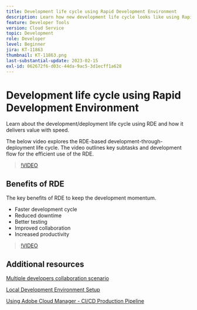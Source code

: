 ```yaml
---
title: Development life cycle using Rapid Development Environment
description: Learn how new development life cycle looks like using Rapid Development Environment and key benefits of RDE.
feature: Developer Tools
version: Cloud Service
topic: Development
role: Developer
level: Beginner
jira: KT-11863
thumbnail: KT-11863.png
last-substantial-update: 2023-02-15
exl-id: 062672f6-d03c-44da-9ac5-3d1ecff1a628
---
```

# Development life cycle using Rapid Development Environment

Learn about the development/deployment life cycle using RDE and how it delivers value with speed.

The below video explores the RDE-based development-through-deployment life cycle. The video outlines key subtasks and development flow for the efficient use of the RDE.

>[!VIDEO](https://video.tv.adobe.com/v/3415492?quality=12&learn=on)


## Benefits of RDE

The key benefits of RDE to keep the development momentum.

- Faster development cycle
- Reduced downtime
- Better testing
- Improved collaboration
- Increased productivity

>[!VIDEO](https://video.tv.adobe.com/v/3415493?quality=12&learn=on)

## Additional resources

[Multiple developers collaboration scenario](https://experienceleague.adobe.com/docs/experience-manager-cloud-service/content/implementing/developing/rapid-development-environments.html#multiple-developers-collaborating-on-the-same-rde)

[Local Development Environment Setup](https://experienceleague.adobe.com/docs/experience-manager-learn/cloud-service/local-development-environment-set-up/overview.html)

[Using Adobe Cloud Manager - CI/CD Production Pipeline](https://experienceleague.adobe.com/docs/experience-manager-learn/cloud-service/cloud-manager/cicd-production-pipeline.html)
